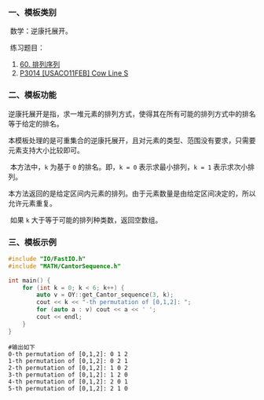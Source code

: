 ### 一、模板类别

​	数学：逆康托展开。

​	练习题目：

1. [60. 排列序列](https://leetcode.cn/problems/permutation-sequence/)
2. [P3014 [USACO11FEB] Cow Line S](https://www.luogu.com.cn/problem/P3014)



### 二、模板功能

​	逆康托展开是指，求一堆元素的排列方式，使得其在所有可能的排列方式中的排名等于给定的排名。

​	本模板处理的是可重集合的逆康托展开，且对元素的类型、范围没有要求，只需要元素支持大小比较即可。

​	本方法中，`k` 为基于 `0` 的排名。即，`k = 0` 表示求最小排列，`k = 1` 表示求次小排列。

​	本方法返回的是给定区间内元素的排列。由于元素数量是由给定区间决定的，所以允许元素重复。

​	如果 `k` 大于等于可能的排列种类数，返回空数组。


### 三、模板示例

```c++
#include "IO/FastIO.h"
#include "MATH/CantorSequence.h"

int main() {
    for (int k = 0; k < 6; k++) {
        auto v = OY::get_Cantor_sequence(3, k);
        cout << k << "-th permutation of [0,1,2]: ";
        for (auto a : v) cout << a << ' ';
        cout << endl;
    }
}
```

```
#输出如下
0-th permutation of [0,1,2]: 0 1 2 
1-th permutation of [0,1,2]: 0 2 1 
2-th permutation of [0,1,2]: 1 0 2 
3-th permutation of [0,1,2]: 1 2 0 
4-th permutation of [0,1,2]: 2 0 1 
5-th permutation of [0,1,2]: 2 1 0 

```

